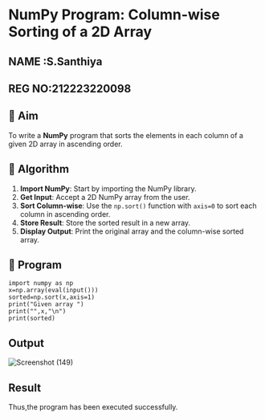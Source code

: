 # NumPy Program: Column-wise Sorting of a 2D Array
## NAME :S.Santhiya
## REG NO:212223220098
## 🎯 Aim
To write a **NumPy** program that sorts the elements in each column of a given 2D array in ascending order.

## 🧠 Algorithm

1. **Import NumPy**: Start by importing the NumPy library.
2. **Get Input**: Accept a 2D NumPy array from the user.
3. **Sort Column-wise**: Use the `np.sort()` function with `axis=0` to sort each column in ascending order.
4. **Store Result**: Store the sorted result in a new array.
5. **Display Output**: Print the original array and the column-wise sorted array.

## 🧾 Program
```
import numpy as np
x=np.array(eval(input()))
sorted=np.sort(x,axis=1)
print("Given array ")
print("",x,"\n")
print(sorted)
```
## Output
![Screenshot (149)](https://github.com/user-attachments/assets/fe2b0019-a533-4b1d-8e6b-1465ca52b498)

## Result
Thus,the program has been executed successfully.

